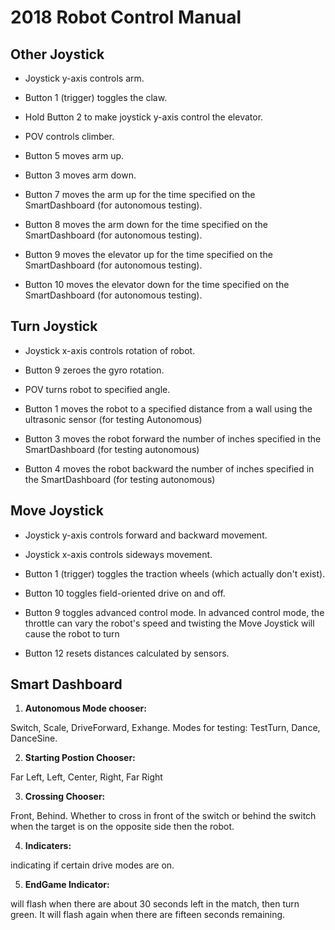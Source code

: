 # 2018 Robot Control Manual



## Other Joystick



* Joystick y-axis controls arm.

* Button 1 (trigger) toggles the claw.

* Hold Button 2 to make joystick y-axis control the elevator.

* POV controls climber.

* Button 5 moves arm up.

* Button 3 moves arm down.

* Button 7 moves the arm up for the time specified on the SmartDashboard (for autonomous testing).
* Button 8 moves the arm down for the time specified on the SmartDashboard (for autonomous testing).
* Button 9 moves the elevator up for the time specified on the SmartDashboard (for autonomous testing).
* Button 10 moves the elevator down for the time specified on the SmartDashboard (for autonomous testing).


## Turn Joystick



* Joystick x-axis controls rotation of robot.

* Button 9 zeroes the gyro rotation.

* POV turns robot to specified angle.
* Button 1 moves the robot to a specified distance from a wall using the ultrasonic sensor (for testing Autonomous)
* Button 3 moves the robot forward the number of inches specified in the SmartDashboard (for testing autonomous)
* Button 4 moves the robot backward the number of inches specified in the SmartDashboard (for testing autonomous)


## Move Joystick



* Joystick y-axis controls forward and backward movement.

* Joystick x-axis controls sideways movement.

* Button 1 (trigger) toggles the traction wheels (which actually don't exist).

* Button 10 toggles field-oriented drive on and off.

* Button 9 toggles advanced control mode. In advanced control mode, the throttle can vary the robot's speed and twisting the Move Joystick will cause the robot to turn

* Button 12 resets distances calculated by sensors.



## Smart Dashboard



1. **Autonomous Mode chooser:**

Switch, Scale, DriveForward, Exhange. Modes for testing: TestTurn, Dance, DanceSine.

2. **Starting Postion Chooser:**  

Far Left, Left, Center, Right, Far Right

3. **Crossing Chooser:**  

Front, Behind. Whether to cross in front of the switch or behind the switch when the target is on the opposite side then the robot.

4. **Indicaters:**  

indicating if certain drive modes are on.

5. **EndGame Indicator:**  

will flash when there are about 30 seconds left in the match, then turn green. It will flash again when there are fifteen seconds remaining.
